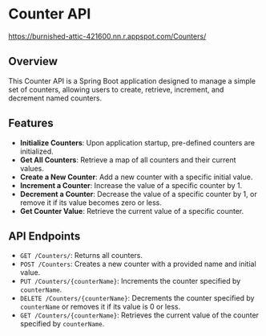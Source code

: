# Counter API

https://burnished-attic-421600.nn.r.appspot.com/Counters/ 

## Overview
This Counter API is a Spring Boot application designed to manage a simple set of counters, allowing users to create, retrieve, increment, and decrement named counters.

## Features
- **Initialize Counters**: Upon application startup, pre-defined counters are initialized.
- **Get All Counters**: Retrieve a map of all counters and their current values.
- **Create a New Counter**: Add a new counter with a specific initial value.
- **Increment a Counter**: Increase the value of a specific counter by 1.
- **Decrement a Counter**: Decrease the value of a specific counter by 1, or remove it if its value becomes zero or less.
- **Get Counter Value**: Retrieve the current value of a specific counter.

## API Endpoints
- `GET /Counters/`: Returns all counters.
- `POST /Counters`: Creates a new counter with a provided name and initial value.
- `PUT /Counters/{counterName}`: Increments the counter specified by `counterName`.
- `DELETE /Counters/{counterName}`: Decrements the counter specified by `counterName` or removes it if its value is 0 or less.
- `GET /Counters/{counterName}`: Retrieves the current value of the counter specified by `counterName`.

